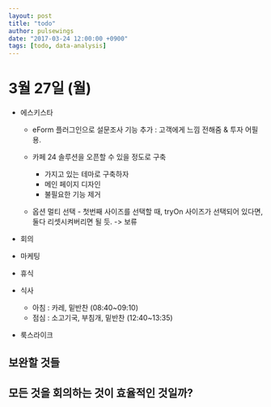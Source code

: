 ```yaml
---
layout: post
title: "todo"
author: pulsewings
date: "2017-03-24 12:00:00 +0900"
tags: [todo, data-analysis]
---
```



# 3월 27일 (월)

- 에스키스타
  - eForm 플러그인으로 설문조사 기능 추가 : 고객에게 느낌 전해줌 & 투자 어필용.
  - 카페 24 솔루션을 오픈할 수 있을 정도로 구축
    - 가지고 있는 테마로 구축하자
    - 메인 페이지 디자인
    - 불필요한 기능 제거


  - 옵션 멀티 선택 - 첫번째 사이즈를 선택할 때, tryOn 사이즈가 선택되어 있다면, 둘다 리셋시켜버리면 될 듯. -> 보류

- 회의


- 마케팅

- 휴식

- 식사
  - 아침 : 카레, 밑반찬 (08:40~09:10)
  - 점심 : 소고기국, 부침개, 밑반찬 (12:40~13:35)

- 룩스라이크



## 보완할 것들


## 모든 것을 회의하는 것이 효율적인 것일까?
